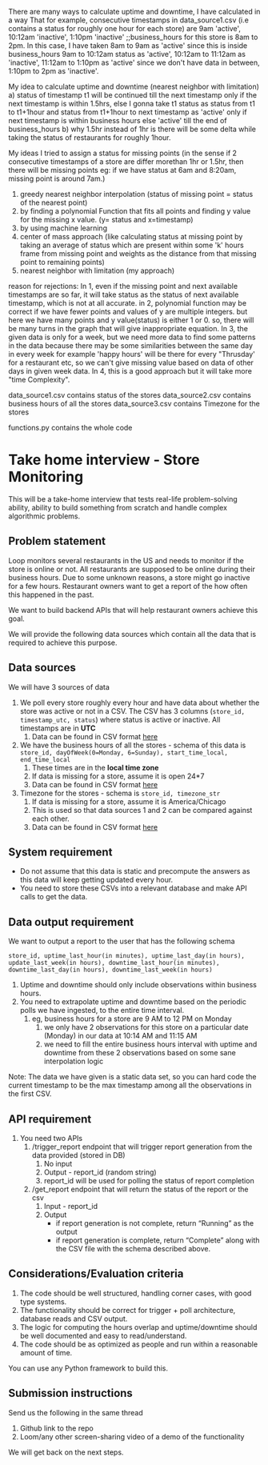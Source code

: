 There are many ways to calculate uptime and downtime, I have calculated in a way That 
for example, consecutive timestamps in data_source1.csv (i.e contains a status for roughly one hour for each store) are 
9am 'active', 10:12am 'inactive', 1:10pm 'inactive' ;;business_hours for this store is 8am to 2pm. In this case, I have taken 8am to 9am as 'active' since this is inside business_hours
9am to 10:12am status as 'active', 10:12am to 11:12am as 'inactive', 11:12am to 1:10pm as 'active' since we don't have data in between, 1:10pm to 2pm as 'inactive'.

My idea to calculate uptime and downtime (nearest neighbor with limitation)
a) status of timestamp t1 will be continued till the next timestamp only if the next timestamp is within 1.5hrs,
 else I gonna take t1 status as status from t1 to t1+1hour and status from t1+1hour to next timestamp as 'active' only if next timestamp is within business hours else 'active' till the end of business_hours
b) why 1.5hr instead of 1hr is there will be some delta while taking the status of restaurants for roughly 1hour. 

My ideas I tried to assign a status for missing points (in the sense if 2 consecutive timestamps of a store are differ morethan 1hr or 1.5hr, then there will be missing points eg: if we have status at 6am and 8:20am, missing point is around 7am.)
1) greedy nearest neighbor interpolation (status of missing point = status of the nearest point)
2) by finding a polynomial Function that fits all points and finding y value for the missing x value. (y= status and x=timestamp) 
3) by using machine learning 
4) center of mass approach (like calculating status at missing point by taking an average of status which are present within some 'k' hours frame from missing point and weights as the distance from that missing point to remaining points)
5) nearest neighbor with limitation (my approach)

reason for rejections:
In 1, even if the missing point and next available timestamps are so far, it will take status as the status of next available timestamp, which is not at all accurate.
in 2, polynomial function may be correct if we have fewer points and values of y are multiple integers. but here we have many points and y value(status) is either 1 or 0. so, there will be many turns in the graph that will give inappropriate equation.
In 3, the given data is only for a week, but we need more data to find some patterns in the data because there may be some similarities between the same day in every week for example 'happy hours' will be there for every "Thrusday' for a restaurant etc, so we can't give missing value based on data of other days in given week data.
In 4, this is a good approach but it will take more "time Complexity".





data_source1.csv contains status of the stores
data_source2.csv contains business hours of all the stores
data_source3.csv contains Timezone for the stores

functions.py contains the whole code



# Take home interview - Store Monitoring

This will be a take-home interview that tests real-life problem-solving ability, ability to build something from scratch and handle complex algorithmic problems. 

## Problem statement

Loop monitors several restaurants in the US and needs to monitor if the store is online or not. All restaurants are supposed to be online during their business hours. Due to some unknown reasons, a store might go inactive for a few hours. Restaurant owners want to get a report of the how often this happened in the past.   

We want to build backend APIs that will help restaurant owners achieve this goal. 

We will provide the following data sources which contain all the data that is required to achieve this purpose. 

## Data sources

We will have 3 sources of data 

1. We poll every store roughly every hour and have data about whether the store was active or not in a CSV.  The CSV has 3 columns (`store_id, timestamp_utc, status`) where status is active or inactive.  All timestamps are in **UTC**
    1. Data can be found in CSV format [here](https://drive.google.com/file/d/1UIx1hVJ7qt_6oQoGZgb8B3P2vd1FD025/view?usp=sharing)
2. We have the business hours of all the stores - schema of this data is `store_id, dayOfWeek(0=Monday, 6=Sunday), start_time_local, end_time_local`
    1. These times are in the **local time zone**
    2. If data is missing for a store, assume it is open 24*7
    3. Data can be found in CSV format [here](https://drive.google.com/file/d/1va1X3ydSh-0Rt1hsy2QSnHRA4w57PcXg/view?usp=sharing)
3. Timezone for the stores - schema is `store_id, timezone_str`
    1. If data is missing for a store, assume it is America/Chicago
    2. This is used so that data sources 1 and 2 can be compared against each other. 
    3. Data can be found in CSV format [here](https://drive.google.com/file/d/101P9quxHoMZMZCVWQ5o-shonk2lgK1-o/view?usp=sharing)

## System requirement

- Do not assume that this data is static and precompute the answers as this data will keep getting updated every hour.
- You need to store these CSVs into a relevant database and make API calls to get the data.

## Data output requirement

We want to output a report to the user that has the following schema

`store_id, uptime_last_hour(in minutes), uptime_last_day(in hours), update_last_week(in hours), downtime_last_hour(in minutes), downtime_last_day(in hours), downtime_last_week(in hours)` 

1. Uptime and downtime should only include observations within business hours. 
2. You need to extrapolate uptime and downtime based on the periodic polls we have ingested, to the entire time interval.
    1. eg, business hours for a store are 9 AM to 12 PM on Monday
        1. we only have 2 observations for this store on a particular date (Monday) in our data at 10:14 AM and 11:15 AM
        2. we need to fill the entire business hours interval with uptime and downtime from these 2 observations based on some sane interpolation logic

Note: The data we have given is a static data set, so you can hard code the current timestamp to be the max timestamp among all the observations in the first CSV.  

## API requirement

1. You need two APIs 
    1. /trigger_report endpoint that will trigger report generation from the data provided (stored in DB)
        1. No input 
        2. Output - report_id (random string) 
        3. report_id will be used for polling the status of report completion
    2. /get_report endpoint that will return the status of the report or the csv
        1. Input - report_id
        2. Output
            - if report generation is not complete, return “Running” as the output
            - if report generation is complete, return “Complete” along with the CSV file with the schema described above.
            

## Considerations/Evaluation criteria

1. The code should be well structured, handling corner cases, with good type systems. 
2. The functionality should be correct for trigger + poll architecture, database reads and CSV output. 
3. The logic for computing the hours overlap and uptime/downtime should be well documented and easy to read/understand. 
4. The code should be as optimized as people and run within a reasonable amount of time. 

You can use any Python framework to build this.

## Submission instructions

Send us the following in the same thread

1. Github link to the repo
2. Loom/any other screen-sharing video of a demo of the functionality 

We will get back on the next steps.
